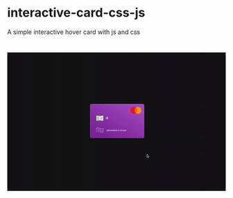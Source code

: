 # interactive-card-css-js
A simple interactive hover card with js and css
<h1 align="center"><img src="https://github.com/Eduardosbk/interactive-card-css-js/blob/main/nubank.gif" /></h1>
